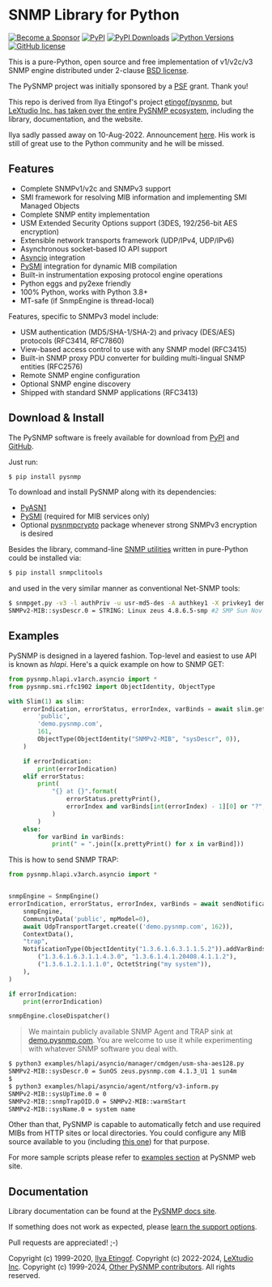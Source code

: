 
SNMP Library for Python
=======================

[![Become a Sponsor](https://img.shields.io/badge/Become%20a%20Sponsor-lextudio-orange.svg?style=for-readme)](https://github.com/sponsors/lextudio)
[![PyPI](https://img.shields.io/pypi/v/pysnmp.svg)](https://pypi.python.org/pypi/pysnmp)
[![PyPI Downloads](https://img.shields.io/pypi/dd/pysnmp)](https://pypi.python.org/pypi/pysnmp/)
[![Python Versions](https://img.shields.io/pypi/pyversions/pysnmp.svg)](https://pypi.python.org/pypi/pysnmp/)
[![GitHub license](https://img.shields.io/badge/license-BSD-blue.svg)](https://raw.githubusercontent.com/lextudio/pysnmp/master/LICENSE.rst)

This is a pure-Python, open source and free implementation of v1/v2c/v3
SNMP engine distributed under 2-clause [BSD license](https://www.pysnmp.com/pysnmp/license.html).

The PySNMP project was initially sponsored by a [PSF](http://www.python.org/psf/) grant.
Thank you!

This repo is derived from Ilya Etingof's project [etingof/pysnmp](https://github.com/etingof/pysnmp), but [LeXtudio Inc. has taken over the entire PySNMP ecosystem](https://github.com/etingof/pysnmp/issues/429), including the library, documentation, and the website.

Ilya sadly passed away on 10-Aug-2022. Announcement [here](https://lists.openstack.org/pipermail/openstack-discuss/2022-August/030062.html).  His work is still of great use to the Python community and he will be missed.

Features
--------

* Complete SNMPv1/v2c and SNMPv3 support
* SMI framework for resolving MIB information and implementing SMI
  Managed Objects
* Complete SNMP entity implementation
* USM Extended Security Options support (3DES, 192/256-bit AES encryption)
* Extensible network transports framework (UDP/IPv4, UDP/IPv6)
* Asynchronous socket-based IO API support
* [Asyncio](https://docs.python.org/3/library/asyncio.html) integration
* [PySMI](https://www.pysnmp.com/pysmi/) integration for dynamic MIB compilation
* Built-in instrumentation exposing protocol engine operations
* Python eggs and py2exe friendly
* 100% Python, works with Python 3.8+
* MT-safe (if SnmpEngine is thread-local)

Features, specific to SNMPv3 model include:

* USM authentication (MD5/SHA-1/SHA-2) and privacy (DES/AES) protocols (RFC3414, RFC7860)
* View-based access control to use with any SNMP model (RFC3415)
* Built-in SNMP proxy PDU converter for building multi-lingual
  SNMP entities (RFC2576)
* Remote SNMP engine configuration
* Optional SNMP engine discovery
* Shipped with standard SNMP applications (RFC3413)

Download & Install
------------------

The PySNMP software is freely available for download from [PyPI](https://pypi.python.org/pypi/pysnmp)
and [GitHub](https://github.com/lextudio/pysnmp.git).

Just run:

```bash
$ pip install pysnmp
```

To download and install PySNMP along with its dependencies:

<!-- Need to find an alternate location for the links to pysnmp.com -->
* [PyASN1](https://pyasn1.readthedocs.io)
* [PySMI](https://www.pysnmp.com/pysmi/) (required for MIB services only)
* Optional [pysnmpcrypto](https://github.com/etingof/pysnmpcrypto) package
  whenever strong SNMPv3 encryption is desired

Besides the library, command-line [SNMP utilities](https://github.com/lextudio/snmpclitools)
written in pure-Python could be installed via:

```bash
$ pip install snmpclitools
```

and used in the very similar manner as conventional Net-SNMP tools:

```bash
$ snmpget.py -v3 -l authPriv -u usr-md5-des -A authkey1 -X privkey1 demo.pysnmp.com sysDescr.0
SNMPv2-MIB::sysDescr.0 = STRING: Linux zeus 4.8.6.5-smp #2 SMP Sun Nov 13 14:58:11 CDT 2016 i686
```

Examples
--------

PySNMP is designed in a layered fashion. Top-level and easiest to use API is known as
*hlapi*. Here's a quick example on how to SNMP GET:

```python
from pysnmp.hlapi.v1arch.asyncio import *
from pysnmp.smi.rfc1902 import ObjectIdentity, ObjectType

with Slim(1) as slim:
    errorIndication, errorStatus, errorIndex, varBinds = await slim.get(
        'public',
        'demo.pysnmp.com',
        161,
        ObjectType(ObjectIdentity("SNMPv2-MIB", "sysDescr", 0)),
    )

    if errorIndication:
        print(errorIndication)
    elif errorStatus:
        print(
            "{} at {}".format(
                errorStatus.prettyPrint(),
                errorIndex and varBinds[int(errorIndex) - 1][0] or "?",
            )
        )
    else:
        for varBind in varBinds:
            print(" = ".join([x.prettyPrint() for x in varBind]))
```

This is how to send SNMP TRAP:

```python
from pysnmp.hlapi.v3arch.asyncio import *


snmpEngine = SnmpEngine()
errorIndication, errorStatus, errorIndex, varBinds = await sendNotification(
    snmpEngine,
    CommunityData('public', mpModel=0),
    await UdpTransportTarget.create(('demo.pysnmp.com', 162)),
    ContextData(),
    "trap",
    NotificationType(ObjectIdentity("1.3.6.1.6.3.1.1.5.2")).addVarBinds(
        ("1.3.6.1.6.3.1.1.4.3.0", "1.3.6.1.4.1.20408.4.1.1.2"),
        ("1.3.6.1.2.1.1.1.0", OctetString("my system")),
    ),
)

if errorIndication:
    print(errorIndication)

snmpEngine.closeDispatcher()
```

> We maintain publicly available SNMP Agent and TRAP sink at
> [demo.pysnmp.com](https://www.pysnmp.com/snmp-simulation-service). You are
> welcome to use it while experimenting with whatever SNMP software you deal with.

```bash
$ python3 examples/hlapi/asyncio/manager/cmdgen/usm-sha-aes128.py
SNMPv2-MIB::sysDescr.0 = SunOS zeus.pysnmp.com 4.1.3_U1 1 sun4m
$
$ python3 examples/hlapi/asyncio/agent/ntforg/v3-inform.py
SNMPv2-MIB::sysUpTime.0 = 0
SNMPv2-MIB::snmpTrapOID.0 = SNMPv2-MIB::warmStart
SNMPv2-MIB::sysName.0 = system name
```

Other than that, PySNMP is capable to automatically fetch and use required MIBs from HTTP sites
or local directories. You could configure any MIB source available to you (including
[this one](https://mibs.pysnmp.com)) for that purpose.

For more sample scripts please refer to [examples section](https://www.pysnmp.com/pysnmp/examples/index.html#high-level-snmp)
at PySNMP web site.

Documentation
-------------

Library documentation can be found at the [PySNMP docs site](https://www.pysnmp.com/pysnmp/).

If something does not work as expected, please [learn the support options](https://www.pysnmp.com/support).

Pull requests are appreciated! ;-)

Copyright (c) 1999-2020, [Ilya Etingof](https://lists.openstack.org/pipermail/openstack-discuss/2022-August/030062.html).
Copyright (c) 2022-2024, [LeXtudio Inc](mailto:support@lextudio.com).
Copyright (c) 1999-2024, [Other PySNMP contributors](https://github.com/lextudio/pysnmp/THANKS.txt).
All rights reserved.
